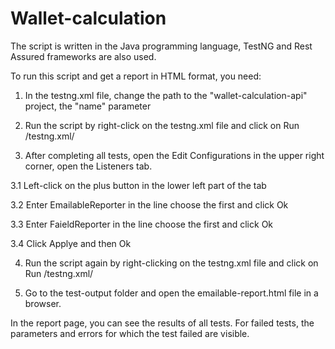 # Wallet-calculation
The script is written in the Java programming language, TestNG and Rest Assured frameworks are also used.

To run this script and get a report in HTML format, you need:

1. In the testng.xml file, change the path to the "wallet-calculation-api" project, the "name" parameter

2. Run the script by right-click on the testng.xml file and click on Run /testng.xml/

3. After completing all tests, open the Edit Configurations in the upper right corner, open the Listeners tab.

3.1 Left-click on the plus button in the lower left part of the tab

3.2 Enter EmailableReporter in the line choose the first and click Ok

3.3 Enter FaieldReporter in the line choose the first and click Ok

3.4 Click Applye and then Ok

4. Run the script again by right-clicking on the testng.xml file and click on Run /testng.xml/

5. Go to the test-output folder and open the emailable-report.html file in a browser.

In the report page, you can see the results of all tests.
For failed tests, the parameters and errors for which the test failed are visible.
